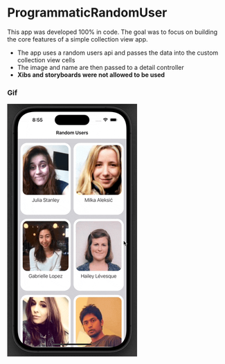 # ProgrammaticRandomUser
This app was developed 100% in code. The goal was to focus on building the core features of a simple collection view app.
- The app uses a random users api and passes the data into the custom collection view cells
- The image and name are then passed to a detail controller 
- **Xibs and storyboards were not allowed to be used**


### Gif
![RandomUsers-Gif](Assets/RandomUsersGif.gif)
